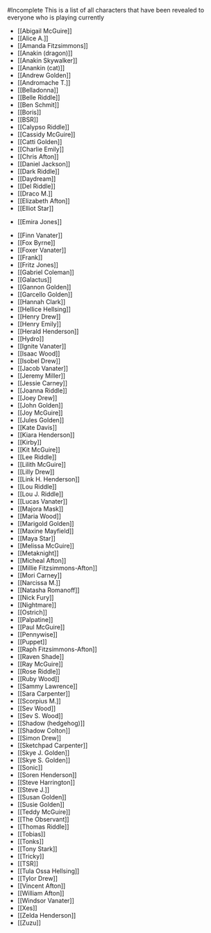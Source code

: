 #Incomplete
This is a list of all characters that have been revealed to everyone who is playing currently

* [[Abigail McGuire]]
* [[Alice A.]]
* [[Amanda Fitzsimmons]]
* [[Anakin (dragon)]]
* [[Anakin Skywalker]]
* [[Anankin (cat)]]
* [[Andrew Golden]]
* [[Andromache T.]]
* [[Belladonna]]
* [[Belle Riddle]]
* [[Ben Schmit]]
* [[Boris]]
* [[BSR]]
* [[Calypso Riddle]]
* [[Cassidy McGuire]]
* [[Catti Golden]]
* [[Charlie Emily]]
* [[Chris Afton]]
* [[Daniel Jackson]]
* [[Dark Riddle]]
* [[Daydream]]
* [[Del Riddle]]
* [[Draco M.]]
* [[Elizabeth Afton]]
* [[Elliot Star]]
- [[Emira Jones]]
* [[Finn Vanater]]
* [[Fox Byrne]]
* [[Foxer Vanater]]
* [[Frank]]
* [[Fritz Jones]]
* [[Gabriel Coleman]]
* [[Galactus]]
* [[Gannon Golden]]
* [[Garcello Golden]]
* [[Hannah Clark]]
* [[Hellice Hellsing]]
* [[Henry Drew]]
* [[Henry Emily]]
* [[Herald Henderson]]
* [[Hydro]]
* [[Ignite Vanater]]
* [[Isaac Wood]]
* [[Isobel Drew]]
* [[Jacob Vanater]]
* [[Jeremy Miller]]
* [[Jessie Carney]]
* [[Joanna Riddle]]
* [[Joey Drew]]
* [[John Golden]]
* [[Joy McGuire]]
* [[Jules Golden]]
* [[Kate Davis]]
* [[Kiara Henderson]]
* [[Kirby]]
* [[Kit McGuire]]
* [[Lee Riddle]]
* [[Lilith McGuire]]
* [[Lilly Drew]]
* [[Link H. Henderson]]
* [[Lou Riddle]]
* [[Lou J. Riddle]]
* [[Lucas Vanater]]
* [[Majora Mask]]
* [[Maria Wood]]
* [[Marigold Golden]]
* [[Maxine Mayfield]]
* [[Maya Star]]
* [[Melissa McGuire]]
* [[Metaknight]]
* [[Micheal Afton]]
* [[Millie Fitzsimmons-Afton]]
* [[Mori Carney]]
* [[Narcissa M.]]
* [[Natasha Romanoff]]
* [[Nick Fury]]
* [[Nightmare]]
* [[Ostrich]]
* [[Palpatine]]
* [[Paul McGuire]]
* [[Pennywise]]
* [[Puppet]]
* [[Raph Fitzsimmons-Afton]]
* [[Raven Shade]]
* [[Ray McGuire]]
* [[Rose Riddle]]
* [[Ruby Wood]]
* [[Sammy Lawrence]]
* [[Sara Carpenter]]
* [[Scorpius M.]]
* [[Sev Wood]]
* [[Sev S. Wood]]
* [[Shadow (hedgehog)]]
* [[Shadow Colton]]
* [[Simon Drew]]
* [[Sketchpad Carpenter]]
* [[Skye J. Golden]]
* [[Skye S. Golden]]
* [[Sonic]]
* [[Soren Henderson]]
* [[Steve Harrington]]
* [[Steve J.]]
* [[Susan Golden]]
* [[Susie Golden]]
* [[Teddy McGuire]]
* [[The Observant]]
* [[Thomas Riddle]]
* [[Tobias]]
* [[Tonks]]
* [[Tony Stark]]
* [[Tricky]]
* [[TSR]]
* [[Tula Ossa Hellsing]]
* [[Tylor Drew]]
* [[Vincent Afton]]
* [[William Afton]]
* [[Windsor Vanater]]
* [[Xes]]
* [[Zelda Henderson]]
* [[Zuzu]]